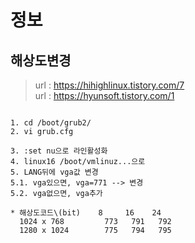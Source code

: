 # 정보

## 해상도변경
> url : https://hihighlinux.tistory.com/7 <br>
> url : https://hyunsoft.tistory.com/1 <br>

```

1. cd /boot/grub2/
2. vi grub.cfg

3. :set nu으로 라인활성화
4. linux16 /boot/vmlinuz...으로 
5. LANG뒤에 vga값 변경
5.1. vga있으면, vga=771 --> 변경
5.2. vga없으면, vga추가

* 해상도코드\(bit)    8     16    24
  1024 x 768         773   791   792
  1280 x 1024        775   794   795
  


```
